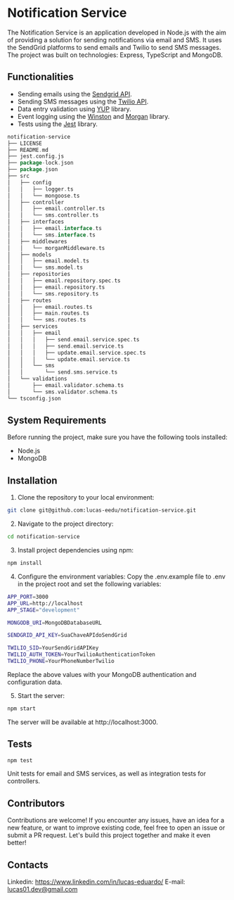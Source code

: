 # Notification Service

The Notification Service is an application developed in Node.js with the aim of providing a solution for sending notifications via email and SMS. It uses the SendGrid platforms to send emails and Twilio to send SMS messages. The project was built on technologies: Express, TypeScript and MongoDB.

## Functionalities
- Sending emails using the <a href="https://docs.sendgrid.com/pt-br/for-developers/sending-email/api-getting-started" target="_blank">Sendgrid API</a>.
- Sending SMS messages using the <a href="https://www.twilio.com/docs/messaging/onboarding" target="_blank">Twilio API</a>.
- Data entry validation using <a href="https://www.npmjs.com/package/yup" target="_blank">YUP</a> library.
- Event logging using the <a href="https://www.npmjs.com/package/winston" target="_blank">Winston</a> and <a href="https://www.npmjs.com/package/morgan">Morgan</a> library.
- Tests using the <a href="https://www.npmjs.com/package/jest" target="_blank">Jest</a> library.

```go
notification-service
├── LICENSE
├── README.md
├── jest.config.js
├── package-lock.json
├── package.json
├── src
│   ├── config
│   │   ├── logger.ts
│   │   └── mongoose.ts
│   ├── controller
│   │   ├── email.controller.ts
│   │   └── sms.controller.ts
│   ├── interfaces
│   │   ├── email.interface.ts
│   │   └── sms.interface.ts
│   ├── middlewares
│   │   └── morganMiddleware.ts
│   ├── models
│   │   ├── email.model.ts
│   │   └── sms.model.ts
│   ├── repositories
│   │   ├── email.repository.spec.ts
│   │   ├── email.repository.ts
│   │   └── sms.repository.ts
│   ├── routes
│   │   ├── email.routes.ts
│   │   ├── main.routes.ts
│   │   └── sms.routes.ts
│   ├── services
│   │   ├── email
│   │   │   ├── send.email.service.spec.ts
│   │   │   ├── send.email.service.ts
│   │   │   ├── update.email.service.spec.ts
│   │   │   └── update.email.service.ts
│   │   └── sms
│   │       └── send.sms.service.ts
│   └── validations
│       ├── email.validator.schema.ts
│       └── sms.validator.schema.ts
└── tsconfig.json
```

## System Requirements
Before running the project, make sure you have the following tools installed:
- Node.js
- MongoDB

## Installation
1. Clone the repository to your local environment:

```bash
git clone git@github.com:lucas-eedu/notification-service.git
```

2. Navigate to the project directory:
```bash
cd notification-service
```

3. Install project dependencies using npm:
```bash
npm install
```

4. Configure the environment variables:
Copy the .env.example file to .env in the project root and set the following variables:
```bash
APP_PORT=3000
APP_URL=http://localhost
APP_STAGE="development"

MONGODB_URI=MongoDBDatabaseURL

SENDGRID_API_KEY=SuaChaveAPIdoSendGrid

TWILIO_SID=YourSendGridAPIKey
TWILIO_AUTH_TOKEN=YourTwilioAuthenticationToken
TWILIO_PHONE=YourPhoneNumberTwilio
```
Replace the above values with your MongoDB authentication and configuration data.

5. Start the server:
```bash
npm start
```
The server will be available at http://localhost:3000.

## Tests
```bash
npm test
```
Unit tests for email and SMS services, as well as integration tests for controllers.

## Contributors
Contributions are welcome! If you encounter any issues, have an idea for a new feature, or want to improve existing code, feel free to open an issue or submit a PR request. Let's build this project together and make it even better!

## Contacts
Linkedin: https://www.linkedin.com/in/lucas-eduardo/
E-mail: lucas01.dev@gmail.com
